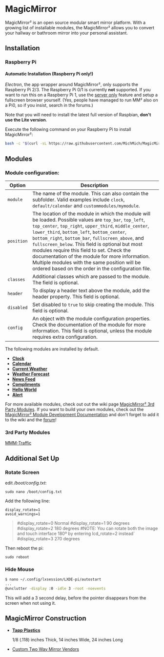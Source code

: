 # MagicMirror
MagicMirror² is an open source modular smart mirror platform. With a growing list of installable modules, the MagicMirror² allows you to convert your hallway or bathroom mirror into your personal assistant.


## Installation

### Raspberry Pi

#### Automatic Installation (Raspberry Pi only!)

*Electron*, the app wrapper around MagicMirror², only supports the Raspberry Pi 2/3. The Raspberry Pi 0/1 is currently **not** supported. If you want to run this on a Raspberry Pi 1, use the [server only](#server-only) feature and setup a fullscreen browser yourself. (Yes, people have managed to run MM² also on a Pi0, so if you insist, search in the forums.)

Note that you will need to install the latest full version of Raspbian, **don't use the Lite version**.

Execute the following command on your Raspberry Pi to install MagicMirror²:

```bash
bash -c "$(curl -sL https://raw.githubusercontent.com/MichMich/MagicMirror/master/installers/raspberry.sh)"
```
## Modules
### Module configuration:

| **Option** | **Description** |
| --- | --- |
| `module` | The name of the module. This can also contain the subfolder. Valid examples include `clock`, `default/calendar` and `custommodules/mymodule`. |
| `position` | The location of the module in which the module will be loaded. Possible values are `top_bar`, `top_left`, `top_center`, `top_right`, `upper_third`, `middle_center`, `lower_third`, `bottom_left`, `bottom_center`, `bottom_right`, `bottom_bar`, `fullscreen_above`, and `fullscreen_below`. This field is optional but most modules require this field to set. Check the documentation of the module for more information. Multiple modules with the same position will be ordered based on the order in the configuration file. |
| `classes` | Additional classes which are passed to the module. The field is optional. |
| `header` | To display a header text above the module, add the header property. This field is optional. |
| `disabled` | Set disabled to `true` to skip creating the module. This field is optional. |
| `config` | An object with the module configuration properties. Check the documentation of the module for more information. This field is optional, unless the module requires extra configuration. |

The following modules are installed by default.

- [**Clock**](modules/default/clock)
- [**Calendar**](modules/default/calendar)
- [**Current Weather**](modules/default/currentweather)
- [**Weather Forecast**](modules/default/weatherforecast)
- [**News Feed**](modules/default/newsfeed)
- [**Compliments**](modules/default/compliments)
- [**Hello World**](modules/default/helloworld)
- [**Alert**](modules/default/alert)

For more available modules, check out out the wiki page [MagicMirror² 3rd Party Modules](https://github.com/MichMich/MagicMirror/wiki/3rd-party-modules). If you want to build your own modules, check out the [MagicMirror² Module Development Documentation](modules) and don't forget to add it to the wiki and the [forum](https://forum.magicmirror.builders/category/7/showcase)!

### 3rd Party Modules

[MMM-Traffic](https://github.com/SamLewis0602/MMM-Traffic)

## Additional Set Up

### Rotate Screen

edit _/boot/config.txt_:
````
sudo nano /boot/config.txt
````
Add the following line:
````
display_rotate=1
avoid_warnings=1 
````
> #display_rotate=0 Normal
> #display_rotate=1 90 degrees
> #display_rotate=2 180 degrees
> #NOTE: You can rotate both the image and touch interface 180º by entering lcd_rotate=2 instead`
> #display_rotate=3 270 degrees

Then reboot the pi:
````
sudo reboot
````

### Hide Mouse

```bash
$ nano ~/.config/lxsession/LXDE-pi/autostart
...
@unclutter -display :0 -idle 3 -root -noevents
```
This will add a 3 second delay, before the pointer disappears from the screen when not using it.


## MagicMirror Construction

- [**Tapp Plastics**](https://www.tapplastics.com/product/plastics/cut_to_size_plastic/two_way_mirrored_acrylic/558)
  
  1/8 (.118) inches Thick, 14 inches Wide, 24 inches Long
  
- [Custom Two Way Mirror Vendors](https://github.com/MichMich/MagicMirror/wiki/Two-way-Mirror-Vendors)
